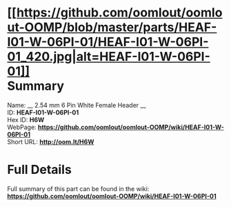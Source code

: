 
[[https://github.com/oomlout/oomlout-OOMP/blob/master/parts/HEAF-I01-W-06PI-01/HEAF-I01-W-06PI-01_420.jpg|alt=HEAF-I01-W-06PI-01]]     
Summary
=================
  
Name: __ 2.54 mm 6 Pin White Female Header __    
ID: __HEAF-I01-W-06PI-01__   
Hex ID: __H6W__   
WebPage: __https://github.com/oomlout/oomlout-OOMP/wiki/HEAF-I01-W-06PI-01__   
Short URL: __http://oom.lt/H6W__   

Full Details
==========================
Full summary of this part can be found in the wiki:   
__https://github.com/oomlout/oomlout-OOMP/wiki/HEAF-I01-W-06PI-01__    

